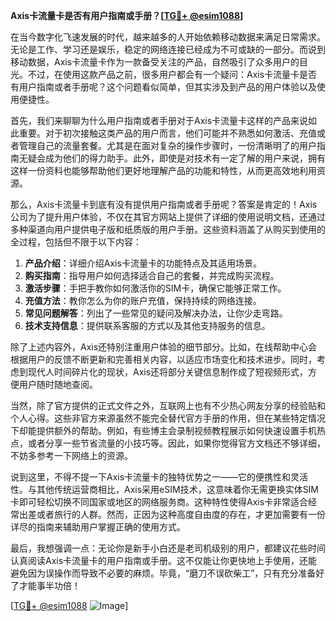 **Axis卡流量卡是否有用户指南或手册？[[TG💪+ @esim1088](https://t.me/s/esim1088)]**

在当今数字化飞速发展的时代，越来越多的人开始依赖移动数据来满足日常需求。无论是工作、学习还是娱乐，稳定的网络连接已经成为不可或缺的一部分。而说到移动数据，Axis卡流量卡作为一款备受关注的产品，自然吸引了众多用户的目光。不过，在使用这款产品之前，很多用户都会有一个疑问：Axis卡流量卡是否有用户指南或者手册呢？这个问题看似简单，但其实涉及到产品的用户体验以及使用便捷性。

首先，我们来聊聊为什么用户指南或者手册对于Axis卡流量卡这样的产品来说如此重要。对于初次接触这类产品的用户而言，他们可能并不熟悉如何激活、充值或者管理自己的流量套餐。尤其是在面对复杂的操作步骤时，一份清晰明了的用户指南无疑会成为他们的得力助手。此外，即使是对技术有一定了解的用户来说，拥有这样一份资料也能够帮助他们更好地理解产品的功能和特性，从而更高效地利用资源。

那么，Axis卡流量卡到底有没有提供用户指南或者手册呢？答案是肯定的！Axis公司为了提升用户体验，不仅在其官方网站上提供了详细的使用说明文档，还通过多种渠道向用户提供电子版和纸质版的用户手册。这些资料涵盖了从购买到使用的全过程，包括但不限于以下内容：

1. **产品介绍**：详细介绍Axis卡流量卡的功能特点及其适用场景。
2. **购买指南**：指导用户如何选择适合自己的套餐，并完成购买流程。
3. **激活步骤**：手把手教你如何激活你的SIM卡，确保它能够正常工作。
4. **充值方法**：教你怎么为你的账户充值，保持持续的网络连接。
5. **常见问题解答**：列出了一些常见的疑问及解决办法，让你少走弯路。
6. **技术支持信息**：提供联系客服的方式以及其他支持服务的信息。

除了上述内容外，Axis还特别注重用户体验的细节部分。比如，在线帮助中心会根据用户的反馈不断更新和完善相关内容，以适应市场变化和技术进步。同时，考虑到现代人时间碎片化的现状，Axis还将部分关键信息制作成了短视频形式，方便用户随时随地查阅。

当然，除了官方提供的正式文件之外，互联网上也有不少热心网友分享的经验贴和个人心得。这些非官方来源虽然不能完全替代官方手册的作用，但在某些特定情况下却能提供额外的帮助。例如，有些博主会录制视频教程展示如何快速设置手机热点，或者分享一些节省流量的小技巧等。因此，如果你觉得官方文档还不够详细，不妨多参考一下网络上的资源。

说到这里，不得不提一下Axis卡流量卡的独特优势之一——它的便携性和灵活性。与其他传统运营商相比，Axis采用eSIM技术，这意味着你无需更换实体SIM卡即可轻松切换不同国家或地区的网络服务商。这种特性使得Axis卡非常适合经常出差或者旅行的人群。然而，正因为这种高度自由度的存在，才更加需要有一份详尽的指南来辅助用户掌握正确的使用方式。

最后，我想强调一点：无论你是新手小白还是老司机级别的用户，都建议花些时间认真阅读Axis卡流量卡的用户指南或手册。这不仅能让你更快地上手使用，还能避免因为误操作而导致不必要的麻烦。毕竟，“磨刀不误砍柴工”，只有充分准备好了才能事半功倍！

[[TG💪+ @esim1088](https://t.me/s/esim1088) ![Image](https://i.postimg.cc/4NQfJmqS/Snipaste-2025-05-13-00-14-12.png)]